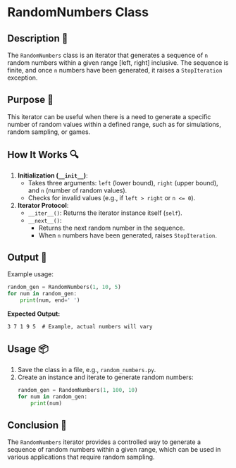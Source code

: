 # RandomNumbers Class

## Description 📝

The `RandomNumbers` class is an iterator that generates a sequence of `n` random numbers within a given range [left, right] inclusive.
The sequence is finite, and once `n` numbers have been generated, it raises a `StopIteration` exception.

## Purpose 🎯

This iterator can be useful when there is a need to generate a specific number of random values within a defined range, such as for simulations, random sampling, or games.

## How It Works 🔍

1. **Initialization (`__init__`)**:
    - Takes three arguments: `left` (lower bound), `right` (upper bound), and `n` (number of random values).
    - Checks for invalid values (e.g., if `left > right` or `n <= 0`).
2. **Iterator Protocol**:
    - `__iter__()`: Returns the iterator instance itself (`self`).
    - `__next__()`:
        - Returns the next random number in the sequence.
        - When `n` numbers have been generated, raises `StopIteration`.

## Output 📜

Example usage:

```python
random_gen = RandomNumbers(1, 10, 5)
for num in random_gen:
    print(num, end=' ')
```

**Expected Output:**

```
3 7 1 9 5  # Example, actual numbers will vary
```

## Usage 📦

1. Save the class in a file, e.g., `random_numbers.py`.
2. Create an instance and iterate to generate random numbers:
    ```python
    random_gen = RandomNumbers(1, 100, 10)
    for num in random_gen:
        print(num)
    ```

## Conclusion 🚀

The `RandomNumbers` iterator provides a controlled way to generate a sequence of random numbers within a given range, which can be used in various applications that require random sampling.
